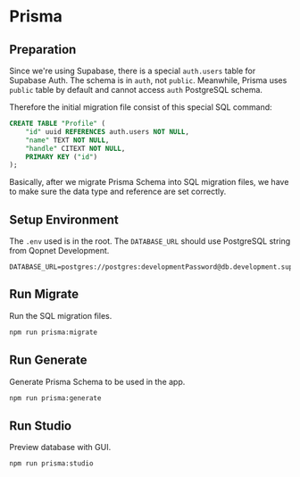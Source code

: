 # Prisma

## Preparation

Since we're using Supabase, there is a special `auth.users` table for Supabase Auth. The schema is in `auth`, not `public`. Meanwhile, Prisma uses `public` table by default and cannot access `auth` PostgreSQL schema.

Therefore the initial migration file consist of this special SQL command:

```sql
CREATE TABLE "Profile" (
    "id" uuid REFERENCES auth.users NOT NULL,
    "name" TEXT NOT NULL,
    "handle" CITEXT NOT NULL,
    PRIMARY KEY ("id")
);
```

Basically, after we migrate Prisma Schema into SQL migration files, we have to make sure the data type and reference are set correctly.

## Setup Environment

The `.env` used is in the root. The `DATABASE_URL` should use PostgreSQL string from Qopnet Development.

```
DATABASE_URL=postgres://postgres:developmentPassword@db.development.supabase.co:5432/postgres
```

## Run Migrate

Run the SQL migration files.

```sh
npm run prisma:migrate
```

## Run Generate

Generate Prisma Schema to be used in the app.

```sh
npm run prisma:generate
```

## Run Studio

Preview database with GUI.

```sh
npm run prisma:studio
```

